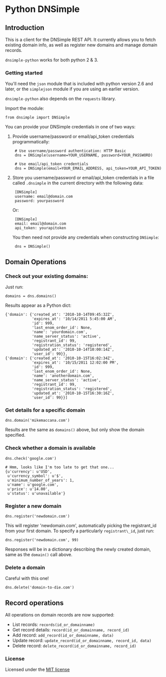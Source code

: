 Python DNSimple
===============

## Introduction

This is a client for the DNSimple REST API. It currently allows you to fetch
existing domain info, as well as register new domains and manage domain
records.

`dnsimple-python` works for both python 2 & 3.

### Getting started

You'll need the `json` module that is included with python version 2.6 and
later, or the `simplejson` module if you are using an earlier version.

`dnsimple-python` also depends on the `requests` library.

Import the module:

	from dnsimple import DNSimple

You can provide your DNSimple credentials in one of two ways:

1. Provide username/password or email/api\_token credentials programmatically:

        # Use username/password authentication: HTTP Basic
        dns = DNSimple(username=YOUR_USERNAME, password=YOUR_PASSWORD)

        # Use email/api_token credentials
        dns = DNSimple(email=YOUR_EMAIL_ADDRESS, api_token=YOUR_API_TOKEN)

2. Store you username/password or email/api\_token credentials in a file called
`.dnsimple` in the current directory with the following data:

        [DNSimple]
        username: email@domain.com
        password: yourpassword

    Or:
    
        [DNSimple]
        email: email@domain.com
        api_token: yourapitoken

    You then need not provide any credentials when constructing `DNSimple`:

        dns = DNSimple()

## Domain Operations

### Check out your existing domains:

Just run:

	domains = dns.domains()

Results appear as a Python dict:

	{'domain': {'created_at': '2010-10-14T09:45:32Z',
	            'expires_at': '10/14/2011 5:45:00 AM',
	            'id': 999,
	            'last_enom_order_id': None,
	            'name': 'yourdomain.com',
	            'name_server_status': 'active',
	            'registrant_id': 99,
	            'registration_status': 'registered',
	            'updated_at': '2010-10-14T10:00:14Z',
	            'user_id': 99}},
	{'domain': {'created_at': '2010-10-15T16:02:34Z',
	            'expires_at': '10/15/2011 12:02:00 PM',
	            'id': 999,
	            'last_enom_order_id': None,
	            'name': 'anotherdomain.com',
	            'name_server_status': 'active',
	            'registrant_id': 99,
	            'registration_status': 'registered',
	            'updated_at': '2010-10-15T16:30:16Z',
	            'user_id': 99}}]

### Get details for a specific domain

	dns.domain('mikemaccana.com')

Results are the same as `domains()` above, but only show the domain specified.

### Check whether a domain is available

    dns.check('google.com')

    # Hmm, looks like I'm too late to get that one...
    {u'currency': u'USD',
     u'currency_symbol': u'$',
     u'minimum_number_of_years': 1,
     u'name': u'google.com',
     u'price': u'14.00',
     u'status': u'unavailable'}

### Register a new domain

	dns.register('newdomain.com')

This will register 'newdomain.com', automatically picking the registrant\_id
from your first domain. To specify a particularly `registrant\_id`, just run:

	dns.register('newdomain.com', 99)

Responses will be in a dictionary describing the newly created domain, same as
the `domain()` call above.

### Delete a domain

Careful with this one!

    dns.delete('domain-to-die.com')

## Record operations

All operations on domain records are now supported:

* List records: `records(id_or_domainname)`
* Get record details: `record(id_or_domainname, record_id)`
* Add record: `add_record(id_or_domainname, data)`
* Update record: `update_record(id_or_domainname, record_id, data)`
* Delete record: `delete_record(id_or_domainname, record_id)`

### License

Licensed under the [MIT license](http://www.opensource.org/licenses/mit-license.php)
